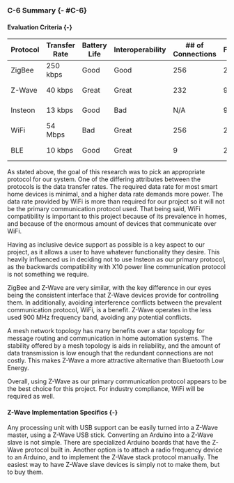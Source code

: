 ### C-6 Summary {- #C-6}

#### Evaluation Criteria {-}

| Protocol  | Transfer Rate | Battery Life | Interoperability | ## of Connections | Frequency | Range   | Topology |
| --------- | ------------  | ------------ | ---------------- | ---------------- | --------- | ------- | -------- |
| ZigBee    | 250 kbps      | Good         | Good             | 256              | 2.4 GHz   | 35  Ft. | Mesh     |
| Z-Wave    | 40 kbps       | Great        | Great            | 232              | 915 MHz   | 100 Ft. | Mesh     |
| Insteon   | 13 kbps       | Good         | Bad              | N/A              | 915 MHz   | 150 Ft. | Mesh     |
| WiFi      | 54 Mbps       | Bad          | Great            | 256              | 2.4 GHz   | 105 Ft. | Star     |
| BLE       | 10 kbps       | Good         | Great            | 9                | 2.4 GHz   | 200 Ft. | Star     |

As stated above, the goal of this research was to pick an appropriate protocol for our system.
One of the differing attributes between the protocols is the data transfer rates. The required
data rate for most smart home devices is minimal, and a higher data rate demands more power. The
data rate provided by WiFi is more than required for our project so it will not be the primary
communication protocol used. That being said, WiFi compatibility is important to this project
because of its prevalence in homes, and because of the enormous amount of devices that communicate
over WiFi.

Having as inclusive device support as possible is a key aspect to our project, as it allows a
user to have whatever functionality they desire. This heavily influenced us in deciding not
to use Insteon as our primary protocol, as the backwards compatibility with X10 power line 
communication protocol is not something we require.

ZigBee and Z-Wave are very similar, with the key difference in our eyes being the consistent
interface that Z-Wave devices provide for controlling them. In additionally, avoiding interference
conflicts between the prevalent communication protocol, WiFi, is a benefit. Z-Wave operates in
the less used 900 MHz frequency band, avoiding any potential conflicts.

A mesh network topology has many benefits over a star topology for message routing and
communication in home automation systems. The stability offered by a mesh topology is aids in
reliability, and the amount of data transmission is low enough that the redundant connections are
not costly. This makes Z-Wave a more attractive alternative than Bluetooth Low Energy.

Overall, using Z-Wave as our primary communication protocol appears to be the best choice
for this project. For industry compliance, WiFi will be required as well.

#### Z-Wave Implementation Specifics {-}

Any processing unit with USB support can be easily turned into a Z-Wave master, using a Z-Wave
USB stick. Converting an Arduino into a Z-Wave slave is not simple. There are specialized
Arduino boards that have the Z-Wave protocol built in. Another option is to attach a radio
frequency device to an Arduino, and to implement the Z-Wave stack protocol manually. The easiest
way to have Z-Wave slave devices is simply not to make them, but to buy them.

